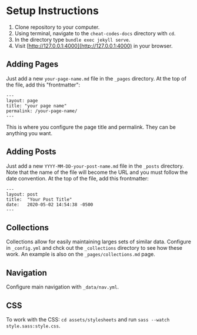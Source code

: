# Setup Instructions

1. Clone repository to your computer.
2. Using terminal, navigate to the `cheat-codes-docs` directory with `cd`.
3. In the directory type `bundle exec jekyll serve`.
4. Visit [http://127.0.0.1:4000](http://127.0.0.1:4000) in your browser.

## Adding Pages

Just add a new `your-page-name.md` file in the `_pages` directory. At the top of the file, add this "frontmatter":

```
---
layout: page
title: "your page name"
permalink: /your-page-name/
---
```

This is where you configure the page title and permalink. They can be anything you want.

## Adding Posts

Just add a new `YYYY-MM-DD-your-post-name.md` file in the `_posts` directory. Note that the name of the file will become the URL and you must follow the date convention. At the top of the file, add this frontmatter:

```
---
layout: post
title:  "Your Post Title"
date:   2020-05-02 14:54:38 -0500
---
```

## Collections

Collections allow for easily maintaining larges sets of similar data. Configure in `_config.yml` and chck out the `_collections` directory to see how these work. An example is also on the `_pages/collections.md` page.


## Navigation

Configure main navigation with `_data/nav.yml`.

## CSS

To work with the CSS: `cd assets/stylesheets` and run `sass --watch style.sass:style.css`.
